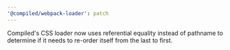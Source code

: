 ```yaml
---
'@compiled/webpack-loader': patch
---
```


Compiled's CSS loader now uses referential equality instead of pathname to determine if it needs to re-order itself from the last to first.
